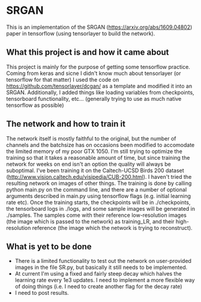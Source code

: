 # SRGAN
This is an implementation of the SRGAN (https://arxiv.org/abs/1609.04802) paper in tensorflow (using tensorlayer to build the network). 

## What this project is and how it came about
This project is mainly for the purpose of getting some tensorflow practice. Coming from keras and sicne I didn't know much about tensorlayer (or tensorflow for that matter) I used the code on https://github.com/tensorlayer/dcgan/  as a template and modified it into an SRGAN. Additionally, I added things like loading variables from checkpoints, tensorboard functionality, etc... (generally trying to use as much native tensorflow as possible)

## The network and how to train it
The network itself is mostly faithful to the original, but the number of channels and the batchsize has on occasions been modified to accomodate the limited memory of my poor GTX 1050. I'm still trying to optimize the training so that it takes a reasonable amount of time, but since training the network for weeks on end isn't an option the quality will always be suboptimal. I've been training it on the Caltech-UCSD Birds 200 dataset (http://www.vision.caltech.edu/visipedia/CUB-200.html). I haven't tried the resulting network on images of other things. The training is done by calling 
python main.py
on the command line, and there are a number of optional arguments described in main.py using tensorflow flags (e.g. initial learning rate etc). Once the training starts, the checkpoints will be in ./checkpoints, the tensorboard logs in ./logs, and some sample images will be generated in ./samples. The samples come with their reference low-resolution images (the image which is passed to the network) as training_LR, and their high-resolution reference (the image which the network is trying to reconstruct).

## What is yet to be done
- There is a limited functionality to test out the network on user-provided images in the file SR.py, but basically it still needs to be implemented.
- At current I'm using a fixed and fairly steep decay which halves the learning rate every 1e3 updates. I need to implement a more flexible way of doing things (i.e. I need to create another flag for the decay rate)
- I need to post results.
